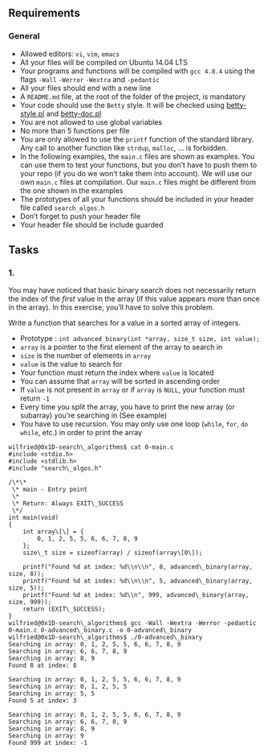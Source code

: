 ## Requirements

### General

*   Allowed editors: `vi`, `vim`, `emacs`
*   All your files will be compiled on Ubuntu 14.04 LTS
*   Your programs and functions will be compiled with `gcc 4.8.4` using the flags `-Wall` `-Werror` `-Wextra` and `-pedantic`
*   All your files should end with a new line
*   A `README.md` file, at the root of the folder of the project, is mandatory
*   Your code should use the `Betty` style. It will be checked using [betty-style.pl](https://github.com/hs-hq/Betty/blob/master/betty-style.pl "betty-style.pl") and [betty-doc.pl](https://github.com/hs-hq/Betty/blob/master/betty-doc.pl "betty-doc.pl")
*   You are not allowed to use global variables
*   No more than 5 functions per file
*   You are only allowed to use the `printf` function of the standard library. Any call to another function like `strdup`, `malloc`, … is forbidden.
*   In the following examples, the `main.c` files are shown as examples. You can use them to test your functions, but you don’t have to push them to your repo (if you do we won’t take them into account). We will use our own `main.c` files at compilation. Our `main.c` files might be different from the one shown in the examples
*   The prototypes of all your functions should be included in your header file called `search_algos.h`
*   Don’t forget to push your header file
*   Your header file should be include guarded

## Tasks

### 1.

You may have noticed that basic binary search does not necessarily return the index of the _first_ value in the array (if this value appears more than once in the array). In this exercise, you’ll have to solve this problem.

Write a function that searches for a value in a sorted array of integers.

*   Prototype : `int advanced_binary(int *array, size_t size, int value);`
*   `array` is a pointer to the first element of the array to search in
*   `size` is the number of elements in `array`
*   `value` is the value to search for
*   Your function must return the index where `value` is located
*   You can assume that `array` will be sorted in ascending order
*   If `value` is not present in `array` or if `array` is `NULL`, your function must return `-1`
*   Every time you split the array, you have to print the new array (or subarray) you’re searching in (See example)
*   You have to use recursion. You may only use one loop (`while`, `for`, `do while`, etc.) in order to print the array
```
wilfried@0x1D-search\_algorithms$ cat 0-main.c 
#include <stdio.h>
#include <stdlib.h>
#include "search\_algos.h"

/\*\*
 \* main - Entry point
 \*
 \* Return: Always EXIT\_SUCCESS
 \*/
int main(void)
{
    int array\[\] = {
        0, 1, 2, 5, 5, 6, 6, 7, 8, 9
    };
    size\_t size = sizeof(array) / sizeof(array\[0\]);

    printf("Found %d at index: %d\\n\\n", 8, advanced\_binary(array, size, 8));
    printf("Found %d at index: %d\\n\\n", 5, advanced\_binary(array, size, 5));
    printf("Found %d at index: %d\\n", 999, advanced\_binary(array, size, 999));
    return (EXIT\_SUCCESS);
}
wilfried@0x1D-search\_algorithms$ gcc -Wall -Wextra -Werror -pedantic 0-main.c 0-advanced\_binary.c -o 0-advanced\_binary
wilfried@0x1D-search\_algorithms$ ./0-advanced\_binary
Searching in array: 0, 1, 2, 5, 5, 6, 6, 7, 8, 9
Searching in array: 6, 6, 7, 8, 9
Searching in array: 8, 9
Found 8 at index: 8

Searching in array: 0, 1, 2, 5, 5, 6, 6, 7, 8, 9
Searching in array: 0, 1, 2, 5, 5
Searching in array: 5, 5
Found 5 at index: 3

Searching in array: 0, 1, 2, 5, 5, 6, 6, 7, 8, 9
Searching in array: 6, 6, 7, 8, 9
Searching in array: 8, 9
Searching in array: 9
Found 999 at index: -1
```